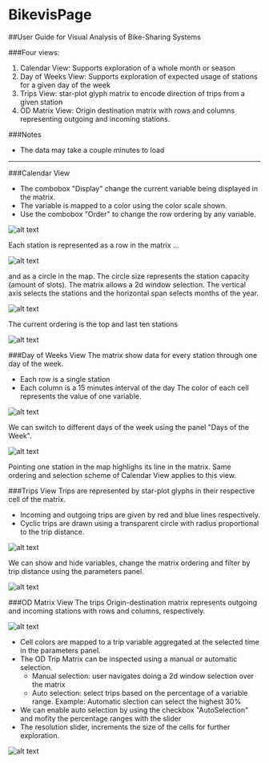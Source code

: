 # BikevisPage
##User Guide for Visual Analysis of Bike-Sharing Systems

###Four views:

1. Calendar View: Supports exploration of a whole month or season
2. Day of Weeks View: Supports exploration of expected usage of stations for a given day of the week
3. Trips View: star-plot glyph matrix to encode direction of trips from a given station
4. OD Matrix View: Origin destination matrix with rows and columns representing outgoing and incoming stations.

###Notes
* The data may take a couple minutes to load

--- 


###Calendar View

* The combobox "Display" change the current variable being displayed in the matrix.
* The variable is mapped to a color using the color scale shown.
* Use the combobox "Order" to change the row ordering by any variable.   
 
![alt text](https://github.com/jlsotomayorm/bikevisPage/blob/gh-pages/imgs/variable.png)

 Each station is represented as a row in the matrix ...
 
![alt text](https://github.com/jlsotomayorm/bikevisPage/blob/gh-pages/imgs/calendarMatrix.png)

and as a circle in the map. The circle size represents the station capacity (amount of slots). The matrix allows a 2d window selection. The vertical axis selects the stations and the horizontal span selects  months of the year.

![alt text](https://github.com/jlsotomayorm/bikevisPage/blob/gh-pages/imgs/calendarMap.png)

 The current ordering is the top and last ten stations
 
![alt text](https://github.com/jlsotomayorm/bikevisPage/blob/gh-pages/imgs/ranking.png)

###Day of Weeks View
The matrix show data for every station through one day of the week. 
 * Each row is a single station
 * Each column is a 15 minutes interval of the day
The color of each cell represents the value of one variable.

![alt text](https://github.com/jlsotomayorm/bikevisPage/blob/gh-pages/imgs/dayofWeekMatrix.png)

We can switch to different days of the week using the panel "Days of the Week". 

![alt text](https://github.com/jlsotomayorm/bikevisPage/blob/gh-pages/imgs/dayPanel.png)

Pointing one station in the map highlighs its line in the matrix. Same ordering and selection scheme of Calendar View applies to this view.

###Trips View
Trips are represented by star-plot glyphs in their respective cell of the matrix.
 * Incoming and outgoing trips are given by red and blue lines respectively.
 * Cyclic trips are drawn using a transparent circle with radius proportional to the trip distance.
 
 ![alt text](https://github.com/jlsotomayorm/bikevisPage/blob/gh-pages/imgs/tripMatrix.png)
 
We can show and hide variables, change the matrix ordering and filter by trip distance using the parameters panel.

![alt text](https://github.com/jlsotomayorm/bikevisPage/blob/gh-pages/imgs/tripMatrixSelection.png)

###OD Matrix View
The trips Origin-destination matrix represents outgoing and incoming stations with rows and columns, respectively.

![alt text](https://github.com/jlsotomayorm/bikevisPage/blob/gh-pages/imgs/ODMatrix.png)


 * Cell colors are mapped to a trip variable aggregated at the selected time in the parameters panel.
 *  The OD Trip Matrix can be inspected using a manual or automatic selection.
    - Manual selection: user navigates doing a 2d window selection over the matrix
    -  Auto selection: select trips based on the percentage of a variable range. Example: Automatic slection can select the highest 30%
 * We can enable auto selection by using the checkbox "AutoSelection" and mofity the percentage ranges with the slider
 * The resolution slider, increments the size of the cells for further exploration.
 
![alt text](https://github.com/jlsotomayorm/bikevisPage/blob/gh-pages/imgs/odMatrixSelection.png)

